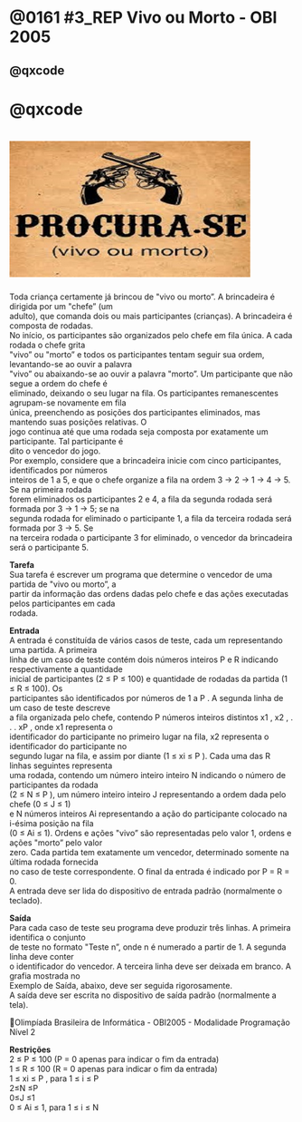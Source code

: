 # @0161 #3_REP Vivo ou Morto - OBI 2005
## @qxcode

# @qxcode

# ![](capa.jfif)

Toda criança certamente já brincou de "vivo ou morto”. A brincadeira é dirigida por um "chefe” (um  
adulto), que comanda dois ou mais participantes (crianças). A brincadeira é composta de rodadas.  
No inı́cio, os participantes são organizados pelo chefe em fila única. A cada rodada o chefe grita  
"vivo” ou "morto” e todos os participantes tentam seguir sua ordem, levantando-se ao ouvir a palavra  
"vivo” ou abaixando-se ao ouvir a palavra "morto”. Um participante que não segue a ordem do chefe é  
eliminado, deixando o seu lugar na fila. Os participantes remanescentes agrupam-se novamente em fila  
única, preenchendo as posições dos participantes eliminados, mas mantendo suas posições relativas. O  
jogo continua até que uma rodada seja composta por exatamente um participante. Tal participante é  
dito o vencedor do jogo.  
Por exemplo, considere que a brincadeira inicie com cinco participantes, identificados por números  
inteiros de 1 a 5, e que o chefe organize a fila na ordem 3 → 2 → 1 → 4 → 5. Se na primeira rodada  
forem eliminados os participantes 2 e 4, a fila da segunda rodada será formada por 3 → 1 → 5; se na  
segunda rodada for eliminado o participante 1, a fila da terceira rodada será formada por 3 → 5. Se  
na terceira rodada o participante 3 for eliminado, o vencedor da brincadeira será o participante 5.  
  
**Tarefa**  
Sua tarefa é escrever um programa que determine o vencedor de uma partida de "vivo ou morto”, a  
partir da informação das ordens dadas pelo chefe e das ações executadas pelos participantes em cada  
rodada.  
  
**Entrada**  
A entrada é constituı́da de vários casos de teste, cada um representando uma partida. A primeira  
linha de um caso de teste contém dois números inteiros P e R indicando respectivamente a quantidade  
inicial de participantes (2 ≤ P ≤ 100) e quantidade de rodadas da partida (1 ≤ R ≤ 100). Os  
participantes são identificados por números de 1 a P . A segunda linha de um caso de teste descreve  
a fila organizada pelo chefe, contendo P números inteiros distintos x1 , x2 , . . . xP , onde x1 representa o  
identificador do participante no primeiro lugar na fila, x2 representa o identificador do participante no  
segundo lugar na fila, e assim por diante (1 ≤ xi ≤ P ). Cada uma das R linhas seguintes representa  
uma rodada, contendo um número inteiro inteiro N indicando o número de participantes da rodada  
(2 ≤ N ≤ P ), um número inteiro inteiro J representando a ordem dada pelo chefe (0 ≤ J ≤ 1)  
e N números inteiros Ai representando a ação do participante colocado na i-ésima posição na fila  
(0 ≤ Ai ≤ 1). Ordens e ações "vivo” são representadas pelo valor 1, ordens e ações "morto” pelo valor  
zero. Cada partida tem exatamente um vencedor, determinado somente na última rodada fornecida  
no caso de teste correspondente. O final da entrada é indicado por P = R = 0.  
A entrada deve ser lida do dispositivo de entrada padrão (normalmente o teclado).  
  
**Saı́da**  
Para cada caso de teste seu programa deve produzir três linhas. A primeira identifica o conjunto  
de teste no formato "Teste n”, onde n é numerado a partir de 1. A segunda linha deve conter  
o identificador do vencedor. A terceira linha deve ser deixada em branco. A grafia mostrada no  
Exemplo de Saı́da, abaixo, deve ser seguida rigorosamente.  
A saı́da deve ser escrita no dispositivo de saı́da padrão (normalmente a tela).  
  
Olimpı́ada Brasileira de Informática - OBI2005 - Modalidade Programação Nı́vel 2  
  
**Restrições**  
2 ≤ P ≤ 100 (P = 0 apenas para indicar o fim da entrada)  
1 ≤ R ≤ 100 (R = 0 apenas para indicar o fim da entrada)  
1 ≤ xi ≤ P , para 1 ≤ i ≤ P  
2≤N ≤P  
0≤J ≤1  
0 ≤ Ai ≤ 1, para 1 ≤ i ≤ N
